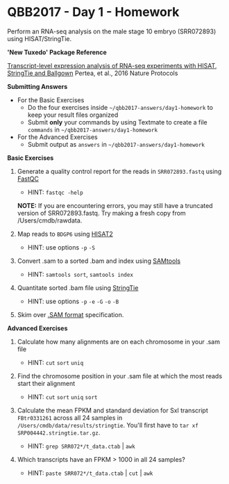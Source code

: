 QBB2017 - Day 1 - Homework
==========================

Perform an RNA-seq analysis on the male stage 10 embryo (SRR072893) using HISAT/StringTie.

**'New Tuxedo' Package Reference**

[Transcript-level expression analysis of RNA-seq experiments with HISAT, StringTie and Ballgown](http://www.ncbi.nlm.nih.gov/pubmed/27560171) Pertea, et al., 2016 Nature Protocols

**Submitting Answers** 

- For the Basic Exercises
    - Do the four exercises inside ```~/qbb2017-answers/day1-homework``` to keep your result files organized
    - Submit **only** your commands by using Textmate to create a file ```commands``` in ```~/qbb2017-answers/day1-homework```
- For the Advanced Exercises
    - Submit output as ```answers``` in ```~/qbb2017-answers/day1-homework```


**Basic Exercises**

1. Generate a quality control report for the reads in ```SRR072893.fastq``` using [FastQC](http://www.bioinformatics.babraham.ac.uk/projects/fastqc/)

    - HINT: ```fastqc -help```

    **NOTE:** If you are encountering errors, you may still have a truncated version of SRR072893.fastq.  Try making a fresh copy from /Users/cmdb/rawdata.

2. Map reads to ```BDGP6``` using [HISAT2](http://ccb.jhu.edu/software/hisat2/index.shtml)

    - HINT: use options ```-p``` ```-S```
    
3. Convert .sam to a sorted .bam and index using [SAMtools](http://www.htslib.org/doc/samtools.html)

    - HINT: ```samtools sort```, ```samtools index```

4. Quantitate sorted .bam file using [StringTie](http://ccb.jhu.edu/software/stringtie/)

    - HINT: use options ```-p``` ```-e``` ```-G``` ```-o``` ```-B```

5. Skim over [.SAM format](https://github.com/samtools/hts-specs) specification. 

**Advanced Exercises**

1. Calculate how many alignments are on each chromosome in your .sam file

    - HINT: ```cut``` ```sort``` ```uniq```

2. Find the chromosome position in your .sam file at which the most reads start their alignment

    - HINT: ```cut``` ```sort``` ```uniq``` ```sort```

3. Calculate the mean FPKM and standard deviation for Sxl transcript ```FBtr0331261``` across all 24 samples in ```/Users/cmdb/data/results/stringtie```.  You'll first have to ```tar xf SRP004442.stringtie.tar.gz```.

    - HINT: ```grep SRR072*/t_data.ctab``` | ```awk```

4. Which transcripts have an FPKM > 1000 in all 24 samples?

    - HINT: ```paste SRR072*/t_data.ctab``` | ```cut``` | ```awk```
